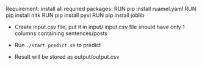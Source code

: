 Requirement: install all required packages:
RUN pip install ruamel.yaml
RUN pip install nltk
RUN pip install pyvi
RUN pip install joblib

- Create input.csv file, put it in input/
input.csv file should have only 1 columns containing sentences/posts

- Run `./start_predict.sh` to predict

- Result will be stored as output/output.csv


